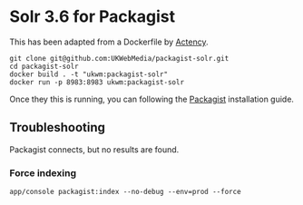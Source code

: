 # Solr 3.6 for Packagist

This has been adapted from a Dockerfile by [Actency](https://github.com/Actency/docker-solr/blob/master/3.6/Dockerfile).

```
git clone git@github.com:UKWebMedia/packagist-solr.git
cd packagist-solr
docker build . -t "ukwm:packagist-solr"
docker run -p 8983:8983 ukwm:packagist-solr
```

Once they this is running, you can following the [Packagist](https://github.com/composer/packagist) installation guide.


## Troubleshooting

Packagist connects, but no results are found.

### Force indexing
```
app/console packagist:index --no-debug --env=prod --force
```

